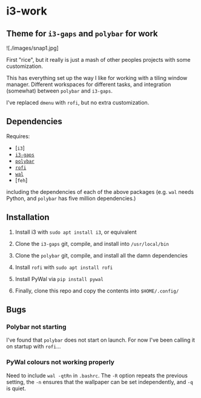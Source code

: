 # i3-work

## Theme for `i3-gaps` and `polybar` for work

![./images/snap1.jpg]

First "rice", but it really is just a mash of other peoples
projects with some customization.

This has everything set up the way I like for working with a
tiling window manager. Different workspaces for different tasks,
and integration (somewhat) between `polybar` and `i3-gaps`.

I've replaced `dmenu` with `rofi`, but no extra customization.

## Dependencies

Requires:

- [`i3`]
- [`i3-gaps`](https://github.com/Airblader/i3)
- [`polybar`](https://github.com/jaagr/polybar)
- [`rofi`](https://github.com/DaveDavenport/rofi)
- [`wal`](https://github.com/dylanaraps/pywal)
- [`feh`]

including the dependencies of each of the above packages (e.g. `wal` needs
Python, and `polybar` has five million dependencies.)

## Installation

1. Install i3 with `sudo apt install i3`, or equivalent

2. Clone the `i3-gaps` git, compile, and install into `/usr/local/bin`

3. Clone the `polybar` git, compile, and install all the damn dependencies

4. Install `rofi` with `sudo apt install rofi`

5. Install PyWal via `pip install pywal`

6. Finally, clone this repo and copy the contents into `$HOME/.config/`

## Bugs

### Polybar not starting

I've found  that `polybar` does not start on launch. For now I've been calling it
on startup with `rofi`...

### PyWal colours not working properly

Need to include `wal -qtRn` in `.bashrc`. The `-R` option repeats the previous setting,
the `-n` ensures that the wallpaper can be set independently, and `-q` is quiet.

